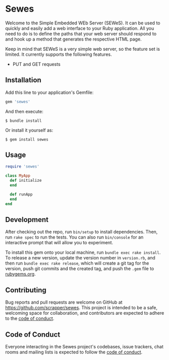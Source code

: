 # Sewes

Welcome to the Simple Embedded WEb Server (SEWeS). It can be used to quickly
and easily add a web interface to your Ruby application. All you need to do
is to define the paths that your web server should respond to and hook up a
method that generates the respective HTML page.

Keep in mind that SEWeS is a very simple web server, so the feature set is
limited. It currently supports the following features.

* PUT and GET requests

## Installation

Add this line to your application's Gemfile:

```ruby
gem 'sewes'
```

And then execute:

    $ bundle install

Or install it yourself as:

    $ gem install sewes

## Usage

```ruby
require 'sewes'

class MyApp
  def initialize
  end

  def runApp
  end
end
```

## Development

After checking out the repo, run `bin/setup` to install dependencies. Then, run `rake spec` to run the tests. You can also run `bin/console` for an interactive prompt that will allow you to experiment.

To install this gem onto your local machine, run `bundle exec rake install`. To release a new version, update the version number in `version.rb`, and then run `bundle exec rake release`, which will create a git tag for the version, push git commits and the created tag, and push the `.gem` file to [rubygems.org](https://rubygems.org).

## Contributing

Bug reports and pull requests are welcome on GitHub at https://github.com/scrapper/sewes. This project is intended to be a safe, welcoming space for collaboration, and contributors are expected to adhere to the [code of conduct](https://github.com/scrapper/sewes/blob/master/CODE_OF_CONDUCT.md).

## Code of Conduct

Everyone interacting in the Sewes project's codebases, issue trackers, chat rooms and mailing lists is expected to follow the [code of conduct](https://github.com/scrapper/sewes/blob/master/CODE_OF_CONDUCT.md).
